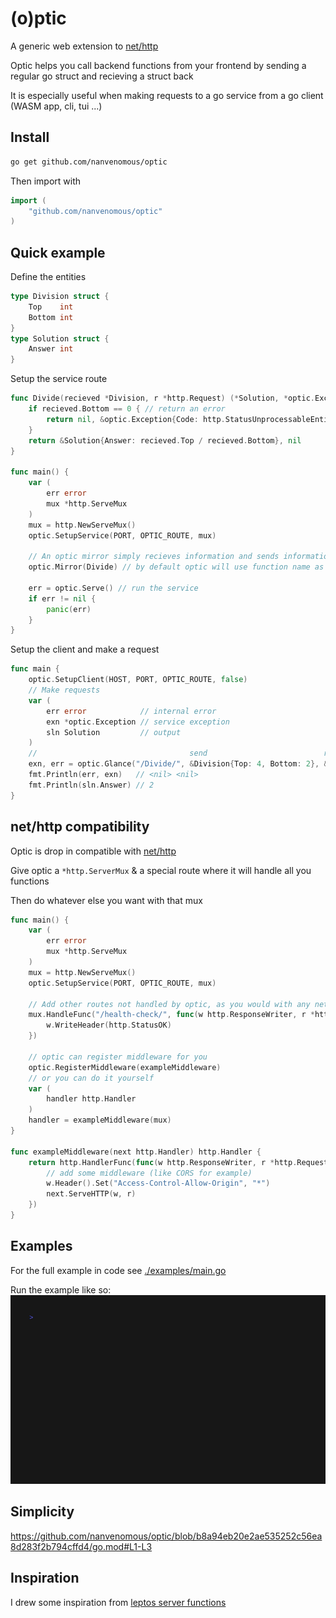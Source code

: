 # (o)ptic

A generic web extension to [net/http](https://pkg.go.dev/net/http)

Optic helps you call backend functions from your frontend by sending a regular go struct and recieving a struct back

It is especially useful when making requests to a go service from a go client (WASM app, cli, tui ...)

## Install
```bash
go get github.com/nanvenomous/optic
```
Then import with
```go
import (
	"github.com/nanvenomous/optic"
)
```

## Quick example

Define the entities
```go
type Division struct {
	Top    int
	Bottom int
}
type Solution struct {
	Answer int
}
```

Setup the service route
```go
func Divide(recieved *Division, r *http.Request) (*Solution, *optic.Exception) {
	if recieved.Bottom == 0 { // return an error
		return nil, &optic.Exception{Code: http.StatusUnprocessableEntity, Message: "Impossible to divide by Zero"}
	}
	return &Solution{Answer: recieved.Top / recieved.Bottom}, nil
}

func main() {
	var (
		err error
		mux *http.ServeMux
	)
	mux = http.NewServeMux()
	optic.SetupService(PORT, OPTIC_ROUTE, mux)

	// An optic mirror simply recieves information and sends information back
	optic.Mirror(Divide) // by default optic will use function name as route

    err = optic.Serve() // run the service
    if err != nil {
        panic(err)
    }
}
```

Setup the client and make a request
```go
func main {
	optic.SetupClient(HOST, PORT, OPTIC_ROUTE, false)
	// Make requests
	var (
		err error            // internal error
		exn *optic.Exception // service exception
		sln Solution         // output
	)
	//                                  send                          receive
	exn, err = optic.Glance("/Divide/", &Division{Top: 4, Bottom: 2}, &sln)
	fmt.Println(err, exn)   // <nil> <nil>
	fmt.Println(sln.Answer) // 2
}
```

## net/http compatibility
Optic is drop in compatible with [net/http](https://pkg.go.dev/net/http)

Give optic a `*http.ServerMux` & a special route where it will handle all you functions

Then do whatever else you want with that mux
```go
func main() {
	var (
		err error
		mux *http.ServeMux
	)
	mux = http.NewServeMux()
	optic.SetupService(PORT, OPTIC_ROUTE, mux)

    // Add other routes not handled by optic, as you would with any net/http service
    mux.HandleFunc("/health-check/", func(w http.ResponseWriter, r *http.Request) {
        w.WriteHeader(http.StatusOK)
    })

    // optic can register middleware for you
    optic.RegisterMiddleware(exampleMiddleware)
    // or you can do it yourself
    var (
        handler http.Handler
    )
    handler = exampleMiddleware(mux)
}

func exampleMiddleware(next http.Handler) http.Handler {
	return http.HandlerFunc(func(w http.ResponseWriter, r *http.Request) {
		// add some middleware (like CORS for example)
		w.Header().Set("Access-Control-Allow-Origin", "*")
		next.ServeHTTP(w, r)
	})
}
```

## Examples
For the full example in code see [./examples/main.go](https://github.com/nanvenomous/optic/blob/mainline/example/main.go) 

Run the example like so:
![run example](.rsrc/run-example.gif)

## Simplicity
https://github.com/nanvenomous/optic/blob/b8a94eb20e2ae535252c56ea8d283f2b794cffd4/go.mod#L1-L3


## Inspiration
I drew some inspiration from [leptos server functions](https://leptos-rs.github.io/leptos/server/25_server_functions.html)
